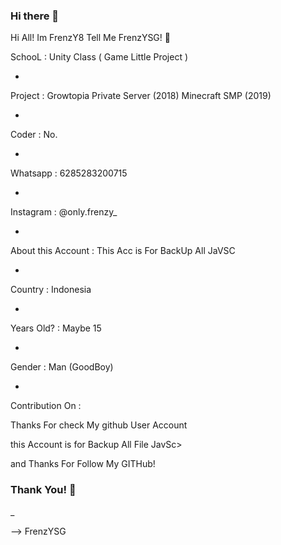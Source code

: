 ### Hi there 👋
Hi All! Im FrenzY8 Tell Me FrenzYSG! 👋

SchooL : Unity Class ( Game Little Project )

-

Project : Growtopia Private Server (2018) Minecraft SMP (2019)

-

Coder : No.

-

Whatsapp : 6285283200715

-

Instagram : @only.frenzy_

-

About this Account : This Acc is For BackUp All JaVSC

-

Country : Indonesia

-

Years Old? : Maybe 15

-

Gender : Man (GoodBoy)

-

Contribution On : 

Thanks For check My github User Account

this Account is for Backup All File JavSc>

and Thanks For Follow My GITHub!

### Thank You! 👋

_


--> FrenzYSG
